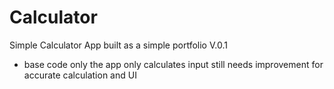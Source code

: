 # Calculator
 Simple Calculator App built as a simple portfolio
 V.0.1 
  - base code only the app only calculates input still needs improvement for accurate calculation and UI
